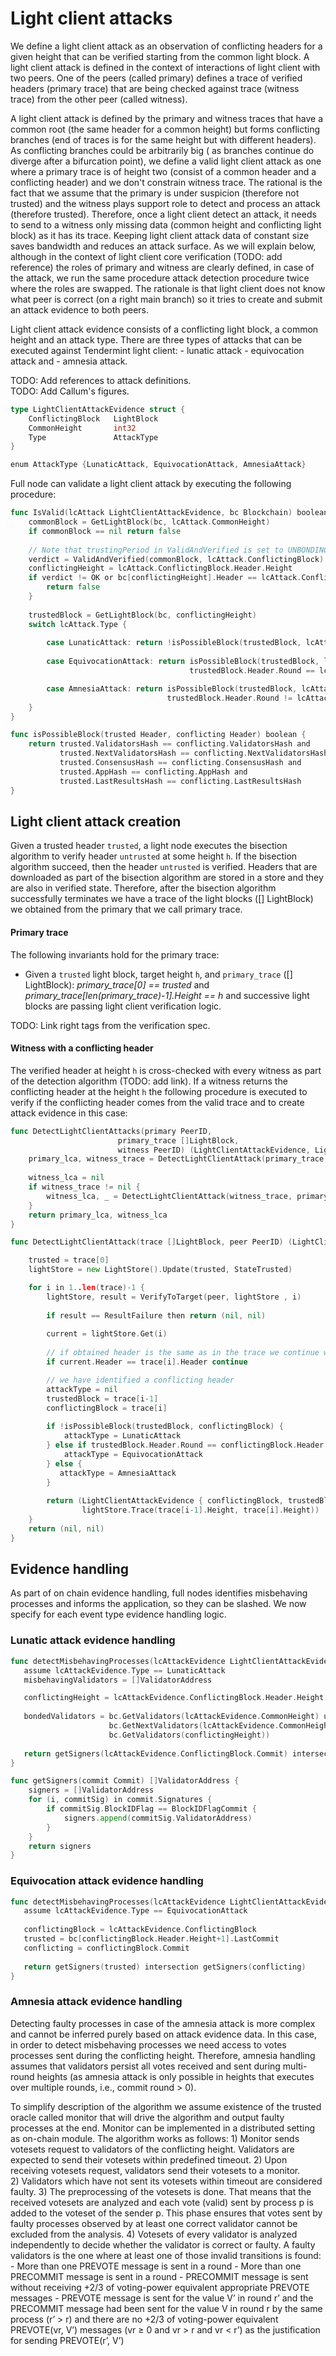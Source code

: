 
# Light client attacks

We define a light client attack as an observation of conflicting headers for a given height that can be verified
starting from the common light block. A light client attack is defined in the context of interactions of light client
with two peers. One of the peers (called primary) defines a trace of verified headers (primary trace) that are 
being checked against trace (witness trace) from the other peer (called witness). 

A light client attack is defined by the primary and witness traces 
that have a common root (the same header for a common height) but forms conflicting branches (end of traces is 
for the same height but with different headers). As conflicting branches could be arbitrarily big (
as branches continue do diverge after a bifurcation point), we define a valid light client attack
as one where a primary trace is of height two (consist of a common header and a conflicting header) and 
we don't constrain witness trace. The rational is the fact that we assume that the primary is under suspicion
(therefore not trusted) and the witness plays support role to detect and process an attack (therefore trusted).
Therefore, once a light client detect an attack, it needs to send to a witness only missing data (common height
and conflicting light block) as it has its trace. Keeping light client attack data of constant size saves bandwidth and 
reduces an attack surface. As we will explain below, although in the context of light client core verification
(TODO: add reference) the roles of primary and witness are clearly defined, in case of the attack, we run 
the same procedure attack detection procedure twice where the roles are swapped. The rationale is that 
light client does not know what peer is correct (on a right main branch) so it tries to create and submit
an attack evidence to both peers. 
   

Light client attack evidence consists of a conflicting light block, a common height and an attack type. There are 
three types of attacks that can be executed against Tendermint light client: 
    - lunatic attack
    - equivocation attack and 
    - amnesia attack. 

TODO: Add references to attack definitions.     
TODO: Add Callum's figures.
    
```go
type LightClientAttackEvidence struct {
    ConflictingBlock   LightBlock
    CommonHeight       int32
    Type               AttackType
}

enum AttackType {LunaticAttack, EquivocationAttack, AmnesiaAttack}
```

Full node can validate a light client attack by executing the following procedure:

```go
func IsValid(lcAttack LightClientAttackEvidence, bc Blockchain) boolean {
    commonBlock = GetLightBlock(bc, lcAttack.CommonHeight)
    if commonBlock == nil return false 
    
    // Note that trustingPeriod in ValidAndVerified is set to UNBONDING_PERIOD
    verdict = ValidAndVerified(commonBlock, lcAttack.ConflictingBlock)
    conflictingHeight = lcAttack.ConflictingBlock.Header.Height
    if verdict != OK or bc[conflictingHeight].Header == lcAttack.ConflictingBlock.Header {
        return false
    }
    
    trustedBlock = GetLightBlock(bc, conflictingHeight)
    switch lcAttack.Type {
        
        case LunaticAttack: return !isPossibleBlock(trustedBlock, lcAttack.ConflictingBlock)
        
        case EquivocationAttack: return isPossibleBlock(trustedBlock, lcAttack.ConflictingBlock) and 
                                        trustedBlock.Header.Round == lcAttack.ConflictingBlock.Header.Round

        case AmnesiaAttack: return isPossibleBlock(trustedBlock, lcAttack.ConflictingBlock) and 
                                   trustedBlock.Header.Round != lcAttack.ConflictingBlock.Header.Round
    } 
}

func isPossibleBlock(trusted Header, conflicting Header) boolean {
    return trusted.ValidatorsHash == conflicting.ValidatorsHash and
           trusted.NextValidatorsHash == conflicting.NextValidatorsHash and
           trusted.ConsensusHash == conflicting.ConsensusHash and 
           trusted.AppHash == conflicting.AppHash and 
           trusted.LastResultsHash == conflicting.LastResultsHash 
}
```


## Light client attack creation

Given a trusted header `trusted`, a light node executes the bisection algorithm to verify header `untrusted` at some
height `h`. If the bisection algorithm succeed, then the header `untrusted` is verified. Headers that are downloaded
as part of the bisection algorithm are stored in a store and they are also in verified state. Therefore, after the 
bisection algorithm successfully terminates we have a trace of the light blocks ([] LightBlock) we obtained from the 
primary that we call primary trace.

#### Primary trace 

The following invariants hold for the primary trace:

- Given a `trusted` light block, target height `h`, and `primary_trace` ([] LightBlock): 
    *primary_trace[0] == trusted* and *primary_trace[len(primary_trace)-1].Height == h* and 
    successive light blocks are passing light client verification logic. 

TODO: Link right tags from the verification spec.          

#### Witness with a conflicting header

The verified header at height `h` is cross-checked with every witness as part of the detection algorithm 
(TODO: add link). If a witness returns the conflicting header at the height `h` the following procedure is
executed to verify if the conflicting header comes from the valid trace and to create attack evidence 
in this case:


```go
func DetectLightClientAttacks(primary PeerID, 
                        primary_trace []LightBlock, 
                        witness PeerID) (LightClientAttackEvidence, LightClientAttackEvidence) {
    primary_lca, witness_trace = DetectLightClientAttack(primary_trace, witness)
    
    witness_lca = nil
    if witness_trace != nil {
        witness_lca, _ = DetectLightClientAttack(witness_trace, primary)
    }
    return primary_lca, witness_lca
}

func DetectLightClientAttack(trace []LightBlock, peer PeerID) (LightClientAttackEvidence, []LightBlock) {

    trusted = trace[0]
    lightStore = new LightStore().Update(trusted, StateTrusted)

    for i in 1..len(trace)-1 {
        lightStore, result = VerifyToTarget(peer, lightStore , i)
   
        if result == ResultFailure then return (nil, nil)
        
        current = lightStore.Get(i)
        
        // if obtained header is the same as in the trace we continue with a next height
        if current.Header == trace[i].Header continue

        // we have identified a conflicting header
        attackType = nil
        trustedBlock = trace[i-1]
        conflictingBlock = trace[i]
        
        if !isPossibleBlock(trustedBlock, conflictingBlock) { 
            attackType = LunaticAttack
        } else if trustedBlock.Header.Round == conflictingBlock.Header.Round {
            attackType = EquivocationAttack
        } else {
           attackType = AmnesiaAttack
        }                                        
                 
        return (LightClientAttackEvidence { conflictingBlock, trustedBlock.Header.Height }, 
                lightStore.Trace(trace[i-1].Height, trace[i].Height))
    } 
    return (nil, nil)       
}
```

## Evidence handling 

As part of on chain evidence handling, full nodes identifies misbehaving processes and informs
the application, so they can be slashed. We now specify for each event type evidence handling logic.

### Lunatic attack evidence handling

```go
func detectMisbehavingProcesses(lcAttackEvidence LightClientAttackEvidence, bc Blockchain) []ValidatorAddress {
   assume lcAttackEvidence.Type == LunaticAttack
   misbehavingValidators = []ValidatorAddress

   conflictingHeight = lcAttackEvidence.ConflictingBlock.Header.Height
   
   bondedValidators = bc.GetValidators(lcAttackEvidence.CommonHeight) union 
                      bc.GetNextValidators(lcAttackEvidence.CommonHeight) union
                      bc.GetValidators(conflictingHeight)) 
   
   return getSigners(lcAttackEvidence.ConflictingBlock.Commit) intersection bondedValidators        
}

func getSigners(commit Commit) []ValidatorAddress {
    signers = []ValidatorAddress
    for (i, commitSig) in commit.Signatures {
        if commitSig.BlockIDFlag == BlockIDFlagCommit { 
            signers.append(commitSig.ValidatorAddress)                    
        }
    }
    return signers
}
```

### Equivocation attack evidence handling

```go
func detectMisbehavingProcesses(lcAttackEvidence LightClientAttackEvidence, bc Blockchain) []ValidatorAddress {
   assume lcAttackEvidence.Type == EquivocationAttack
   
   conflictingBlock = lcAttackEvidence.ConflictingBlock 
   trusted = bc[conflictingBlock.Header.Height+1].LastCommit 
   conflicting = conflictingBlock.Commit
   
   return getSigners(trusted) intersection getSigners(conflicting)      
}
```

### Amnesia attack evidence handling

Detecting faulty processes in case of the amnesia attack is more complex and cannot be inferred 
purely based on attack evidence data. In this case, in order to detect misbehaving processes we need
access to votes processes sent during the conflicting height. Therefore, amnesia handling assumes that
validators persist all votes received and sent during multi-round heights (as amnesia attack 
is only possible in heights that executes over multiple rounds, i.e., commit round > 0).  

To simplify description of the algorithm we assume existence of the trusted oracle called monitor that will 
drive the algorithm and output faulty processes at the end. Monitor can be implemented in a
distributed setting as on-chain module. The algorithm works as follows:
    1) Monitor sends votesets request to validators of the conflicting height. Validators
    are expected to send their votesets within predefined timeout.
    2) Upon receiving votesets request, validators send their votesets to a monitor.  
    2) Validators which have not sent its votesets within timeout are considered faulty.
    3) The preprocessing of the votesets is done. That means that the received votesets are analyzed 
    and each vote (valid) sent by process p is added to the voteset of the sender p. This phase ensures that
    votes sent by faulty processes observed by at least one correct validator cannot be excluded from the analysis. 
    4) Votesets of every validator is analyzed independently to decide whether the validator is correct or faulty.
       A faulty validators is the one where at least one of those invalid transitions is found:
            - More than one PREVOTE message is sent in a round 
            - More than one PRECOMMIT message is sent in a round 
            - PRECOMMIT message is sent without receiving +2/3 of voting-power equivalent 
            appropriate PREVOTE messages 
            - PREVOTE message is sent for the value V’ in round r’ and the PRECOMMIT message had 
            been sent for the value V in round r by the same process (r’ > r) and there are no 
            +2/3 of voting-power equivalent PREVOTE(vr, V’) messages (vr ≥ 0 and vr > r and vr < r’) 
            as the justification for sending PREVOTE(r’, V’) 




 


